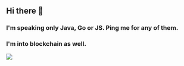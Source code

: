 ## Hi there 👋
### I'm speaking only Java, Go or JS. Ping me for any of them.
### I'm into blockchain as well.

![](https://komarev.com/ghpvc/?username=joan41868)


<!--
**joan41868/joan41868** is a ✨ _special_ ✨ repository because its `README.md` (this file) appears on your GitHub profile.

Here are some ideas to get you started:

- 🔭 I’m currently working on ...
- 🌱 I’m currently learning ...
- 👯 I’m looking to collaborate on ...
- 🤔 I’m looking for help with ...
- 💬 Ask me about ...
- 📫 How to reach me: ...
- 😄 Pronouns: ...
- ⚡ Fun fact: ...
-->
